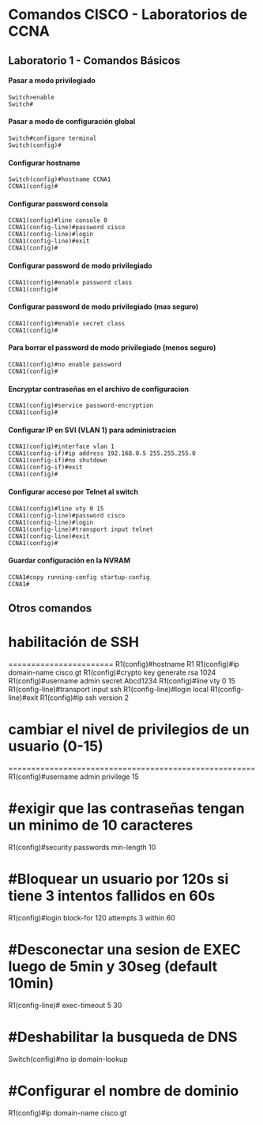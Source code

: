 # Comandos CISCO - Laboratorios de CCNA

## Laboratorio 1 - Comandos Básicos

#### Pasar a modo privilegiado
```text
Switch>enable
Switch#
```

#### Pasar a modo de configuración global
```text
Switch#configure terminal
Switch(config)#
```

#### Configurar hostname
```text
Switch(config)#hostname CCNA1
CCNA1(config)#
```

#### Configurar password consola
```text
CCNA1(config)#line console 0
CCNA1(config-line)#password cisco
CCNA1(config-line)#login
CCNA1(config-line)#exit
CCNA1(config)#
```

#### Configurar password de modo privilegiado
```text
CCNA1(config)#enable password class
CCNA1(config)#
```

#### Configurar password de modo privilegiado (mas seguro)
```text
CCNA1(config)#enable secret class
CCNA1(config)#
```

#### Para borrar el password de modo privilegiado (menos seguro)
```text
CCNA1(config)#no enable password
CCNA1(config)#
```

#### Encryptar contraseñas en el archivo de configuracion
```text
CCNA1(config)#service password-encryption 
CCNA1(config)#
```

#### Configurar IP en SVI (VLAN 1) para administracion
```text
CCNA1(config)#interface vlan 1
CCNA1(config-if)#ip address 192.168.0.5 255.255.255.0
CCNA1(config-if)#no shutdown
CCNA1(config-if)#exit
CCNA1(config)#
```

#### Configurar acceso por Telnet al switch
```text
CCNA1(config)#line vty 0 15
CCNA1(config-line)#password cisco
CCNA1(config-line)#login
CCNA1(config-line)#transport input telnet
CCNA1(config-line)#exit
CCNA1(config)#
```

#### Guardar configuración en la NVRAM
```text
CCNA1#copy running-config startup-config 
CCNA1#
```

## Otros comandos

# habilitación de SSH
=======================
R1(config)#hostname R1
R1(config)#ip domain-name cisco.gt
R1(config)#crypto key generate rsa
1024
R1(config)#username admin secret Abcd1234
R1(config)#line vty 0 15
R1(config-line)#transport input ssh
R1(config-line)#login local
R1(config-line)#exit
R1(config)#ip ssh version 2

# cambiar el nivel de privilegios de un usuario (0-15)
======================================================
R1(config)#username admin privilege 15
 
#exigir que las contraseñas tengan un minimo de 10 caracteres
===============================================================
R1(config)#security passwords min-length 10

#Bloquear un usuario por 120s si tiene 3 intentos fallidos en 60s
====================================================================
R1(config)#login block-for 120 attempts 3 within 60

#Desconectar una sesion de EXEC luego de 5min y 30seg (default 10min)
=====================================================================
R1(config-line)# exec-timeout 5 30 

#Deshabilitar la busqueda de DNS
================================
Switch(config)#no ip domain-lookup

#Configurar el nombre de dominio
================================
R1(config)#ip domain-name cisco.gt

